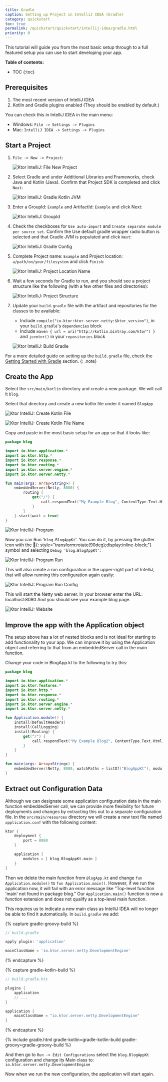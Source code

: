 ```yaml
---
title: Gradle
caption: Setting up Project in IntelliJ IDEA (Gradle)
category: quickstart
toc: true 
permalink: /quickstart/quickstart/intellij-idea/gradle.html
priority: 0
---
```


This tutorial will guide you from the most basic setup through to a full
featured setup you can use to start developing your app.

**Table of contents:**

* TOC
{:toc}

## Prerequisites

1.  The most recent version of IntelliJ IDEA
2.  Kotlin and Gradle plugins enabled (They should be enabled by default.)

You can check this in IntelliJ IDEA in the main menu:
* Windows: `File -> Settings -> Plugins`
* Mac: `IntelliJ IDEA -> Settings -> Plugins`

## Start a Project

1.  `File -> New -> Project`:

    ![Ktor IntelliJ: File New Project](/quickstart/intellij-idea/file-new-project.png)

2.  Select Gradle and under Additional Libraries and Frameworks, check Java and Kotlin (Java).  Confirm that Project SDK is completed and click `Next`:

    ![Ktor IntelliJ: Gradle Kotlin JVM](/quickstart/intellij-idea/gradle-kotlin-jvm.png)

3.  Enter a GroupId: `Example`
    and ArtifactId: `Example`
    and click Next:

    ![Ktor IntelliJ: GroupId](/quickstart/intellij-idea/groupid.png)

4.  Check the checkboxes for `Use auto-import` and `Create separate module per source set`. Confirm the Use default gradle wrapper radio button is selected and that Gradle JVM is populated and click `Next`:

    ![Ktor IntelliJ: Gradle Config](/quickstart/intellij-idea/gradle-config.png)

5.  Complete Project name: `Example`
    and Project location: `a/path/on/your/filesystem`
    and click `Finish`:

    ![Ktor IntelliJ: Project Location Name](/quickstart/intellij-idea/project-location-name.png)

6.  Wait a few seconds for Gradle to run, and you should see a project structure like the following (with a few other files and directories):

    ![Ktor IntelliJ: Project Structure](/quickstart/intellij-idea/project-structure.png)

7.  Update your `build.gradle` file with the artifact and repositories for the classes to be available:
    * Include `compile("io.ktor:ktor-server-netty:$ktor_version")`, in your `build.gradle`'s `dependencies` block
    * Include  `maven { url = uri("http://kotlin.bintray.com/ktor") }` and `jcenter()` in your `repositories` block

    ![Ktor IntelliJ: Build Gradle](/quickstart/intellij-idea/build-gradle.png)

For a more detailed guide on setting up the `build.gradle` file, check the [Getting Started with Gradle](/quickstart/quickstart/gradle.html) section. 
{: .note}

## Create the App

Select the `src/main/kotlin` directory and create a new package.  We will call it `blog`.

Select that directory and create a new kotlin file under it named `BlogApp`

![Ktor IntelliJ: Create Kotlin File](/quickstart/intellij-idea/create-kotlin-file.png)

![Ktor IntelliJ: Create Kotlin File Name](/quickstart/intellij-idea/create-kotlin-file-name.png)

Copy and paste in the most basic setup for an app so that it looks like:


```kotlin
package blog

import io.ktor.application.*
import io.ktor.http.*
import io.ktor.response.*
import io.ktor.routing.*
import io.ktor.server.engine.*
import io.ktor.server.netty.*

fun main(args: Array<String>) {
    embeddedServer(Netty, 8080) {
        routing {
            get("/") {
                call.respondText("My Example Blog", ContentType.Text.Html)
            }
        }
    }.start(wait = true)
}
```

![Ktor IntelliJ: Program](/quickstart/intellij-idea/program.png)

Now you can Run '`blog.BlogAppKt`'. You can do it, by pressing the glutter icon with the **🐞**{: style="transform:rotate(90deg);display:inline-block;"} symbol and selecting `Debug 'blog.BlogAppKt'`:

![Ktor IntelliJ: Program Run](/quickstart/intellij-idea/program-run.png)

This will also create a run configuration in the upper-right part of IntelliJ, that will allow running
this configuration again easily:

![Ktor IntelliJ: Program Run Config](/quickstart/intellij-idea/program-run-config.png)

This will start the Netty web server.
In your browser enter the URL:  localhost:8080
And you should see your example blog page.

![Ktor IntelliJ: Website](/quickstart/intellij-idea/website.png)

## Improve the app with the Application object

The setup above has a lot of nested blocks and is not ideal for starting to 
add functionality to your app.  We can improve it by using the Application object 
and referring to that from an embeddedServer call in the main function.  

Change your code in BlogApp.kt to the following to try this:

```kotlin
package blog

import io.ktor.application.*
import io.ktor.features.*
import io.ktor.http.*
import io.ktor.response.*
import io.ktor.routing.*
import io.ktor.server.engine.*
import io.ktor.server.netty.*

fun Application.module() {
    install(DefaultHeaders)
    install(CallLogging)
    install(Routing) {
        get("/") {
            call.respondText("My Example Blog2", ContentType.Text.Html)
        }
    }
}

fun main(args: Array<String>) {
    embeddedServer(Netty, 8080, watchPaths = listOf("BlogAppKt"), module = Application::module).start()
}
```

## Extract out Configuration Data

Although we can designate some application configuration data in the main function embeddedServer call, we can provide more flexibility for future deployments and changes by extracting this out to a separate configuration file.  In the `src/main/resources` directory we will create a new text file named `application.conf` with the following content:

```kotlin
ktor {
    deployment {
        port = 8080
    }

    application {
        modules = [ blog.BlogAppKt.main ]
    }
}
```

Then we delete the main function from `BlogApp.kt` and change `fun Application.module()` to `fun Application.main()`.  However, if we run the application now, it will fail with an error message like "Top-level function 'main' not found in package blog."  Our `Application.main()` function is now a function extension and does not qualify as a top-level main function.   

This requires us to indicate a new main class as IntelliJ IDEA will no longer be able to find it automatically.  In `build.gradle` we add:

{% capture gradle-groovy-build %}
```groovy
// build.gradle

apply plugin: 'application'

mainClassName = 'io.ktor.server.netty.DevelopmentEngine'
```
{% endcapture %}

{% capture gradle-kotlin-build %}
```kotlin
// build.gradle.kts

plugins {
    application
    // ...
}

application {
    mainClassName = "io.ktor.server.netty.DevelopmentEngine"
}
```
{% endcapture %}

{% include gradle.html gradle-kotlin=gradle-kotlin-build gradle-groovy=gradle-groovy-build %}

And then go to `Run -> Edit Configurations` select the `blog.BlogAppKt` configuration and change its Main class to:
`io.ktor.server.netty.DevelopmentEngine`

Now when we run the new configuration, the application will start again.
